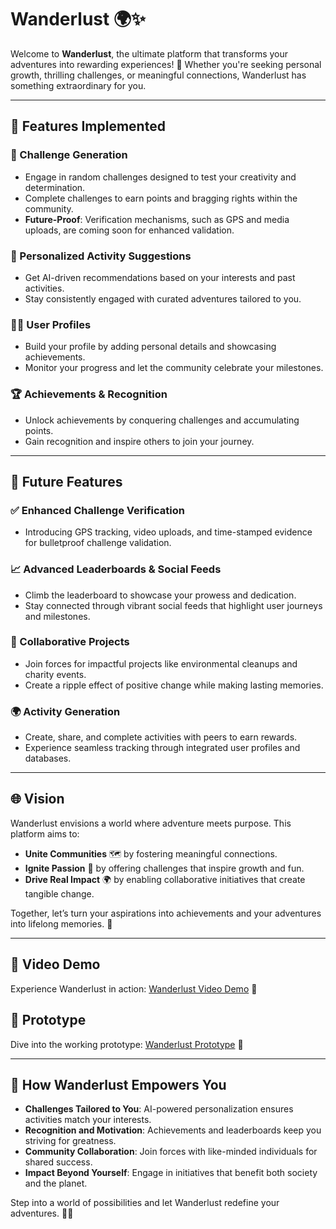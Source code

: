 # Wanderlust 🌍✨

Welcome to **Wanderlust**, the ultimate platform that transforms your adventures into rewarding experiences! 🌟 Whether you're seeking personal growth, thrilling challenges, or meaningful connections, Wanderlust has something extraordinary for you. 

---

## 🌟 Features Implemented

### 🎯 Challenge Generation
- Engage in random challenges designed to test your creativity and determination.
- Complete challenges to earn points and bragging rights within the community.
- **Future-Proof**: Verification mechanisms, such as GPS and media uploads, are coming soon for enhanced validation.

### 🔬 Personalized Activity Suggestions
- Get AI-driven recommendations based on your interests and past activities.
- Stay consistently engaged with curated adventures tailored to you.

### 🧑‍💻 User Profiles
- Build your profile by adding personal details and showcasing achievements.
- Monitor your progress and let the community celebrate your milestones.

### 🏆 Achievements & Recognition
- Unlock achievements by conquering challenges and accumulating points.
- Gain recognition and inspire others to join your journey.

---

## 🚀 Future Features

### ✅ Enhanced Challenge Verification
- Introducing GPS tracking, video uploads, and time-stamped evidence for bulletproof challenge validation.

### 📈 Advanced Leaderboards & Social Feeds
- Climb the leaderboard to showcase your prowess and dedication.
- Stay connected through vibrant social feeds that highlight user journeys and milestones.

### 🤝 Collaborative Projects
- Join forces for impactful projects like environmental cleanups and charity events.
- Create a ripple effect of positive change while making lasting memories.

### 🌍 Activity Generation
- Create, share, and complete activities with peers to earn rewards.
- Experience seamless tracking through integrated user profiles and databases.

---

## 🌐 Vision

Wanderlust envisions a world where adventure meets purpose. This platform aims to:
- **Unite Communities** 🗺️ by fostering meaningful connections.
- **Ignite Passion** 🎉 by offering challenges that inspire growth and fun.
- **Drive Real Impact** 🌍 by enabling collaborative initiatives that create tangible change.

Together, let’s turn your aspirations into achievements and your adventures into lifelong memories. 🌈

---

## 🎥 Video Demo
Experience Wanderlust in action: [Wanderlust Video Demo](https://drive.google.com/file/d/1X7meNYI6Rr8nvA_s4IB870HE884IN12C/view?usp=sharing) 🎥

## 🔗 Prototype
Dive into the working prototype: [Wanderlust Prototype](#) 🔧

---

## 🙌 How Wanderlust Empowers You

- **Challenges Tailored to You**: AI-powered personalization ensures activities match your interests.
- **Recognition and Motivation**: Achievements and leaderboards keep you striving for greatness.
- **Community Collaboration**: Join forces with like-minded individuals for shared success.
- **Impact Beyond Yourself**: Engage in initiatives that benefit both society and the planet.

Step into a world of possibilities and let Wanderlust redefine your adventures. 💪✨

